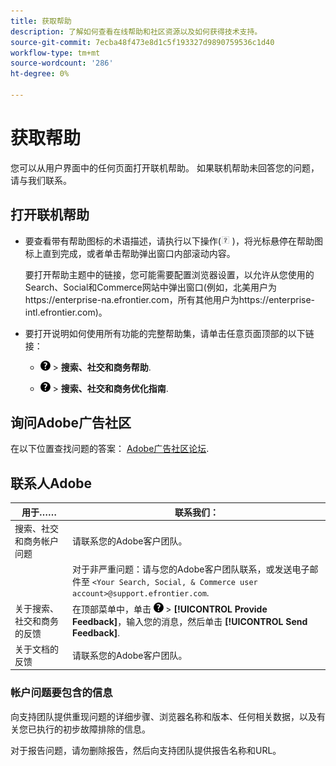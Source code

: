 ```yaml
---
title: 获取帮助
description: 了解如何查看在线帮助和社区资源以及如何获得技术支持。
source-git-commit: 7ecba48f473e8d1c5f193327d9890759536c1d40
workflow-type: tm+mt
source-wordcount: '286'
ht-degree: 0%

---
```


# 获取帮助

您可以从用户界面中的任何页面打开联机帮助。 如果联机帮助未回答您的问题，请与我们联系。

## 打开联机帮助

* 要查看带有帮助图标的术语描述，请执行以下操作(![“帮助”图标](/help/search-social-commerce/assets/help-field.png "“帮助”图标") )，将光标悬停在帮助图标上直到完成，或者单击帮助弹出窗口内部滚动内容。

   要打开帮助主题中的链接，您可能需要配置浏览器设置，以允许从您使用的Search、Social和Commerce网站中弹出窗口(例如，北美用户为https://enterprise-na.efrontier.com，所有其他用户为https://enterprise-intl.efrontier.com)。

* 要打开说明如何使用所有功能的完整帮助集，请单击任意页面顶部的以下链接：

   * ![帮助](/help/search-social-commerce/assets/help-main-menu.png "帮助") > **搜索、社交和商务帮助**.

   * ![帮助](/help/search-social-commerce/assets/help-main-menu.png "帮助") > **搜索、社交和商务优化指南**.

## 询问Adobe广告社区

在以下位置查找问题的答案： [Adobe广告社区论坛](https://experienceleaguecommunities.adobe.com/t5/adobe-advertising-cloud/ct-p/adobe-advertising-cloud-community).

## 联系人Adobe

| 用于…… | 联系我们： |
| ---- | ---- |
| 搜索、社交和商务帐户问题 | 请联系您的Adobe客户团队。 |
|  | 对于非严重问题：请与您的Adobe客户团队联系，或发送电子邮件至 `<Your Search, Social, & Commerce user account>@support.efrontier.com`. |
| 关于搜索、社交和商务的反馈 | 在顶部菜单中，单击 ![帮助](/help/search-social-commerce/assets/help-main-menu.png "帮助") > **[!UICONTROL Provide Feedback]**，输入您的消息，然后单击 **[!UICONTROL Send Feedback]**. |
| 关于文档的反馈 | 请联系您的Adobe客户团队。 |

### 帐户问题要包含的信息

向支持团队提供重现问题的详细步骤、浏览器名称和版本、任何相关数据，以及有关您已执行的初步故障排除的信息。

对于报告问题，请勿删除报告，然后向支持团队提供报告名称和URL。
